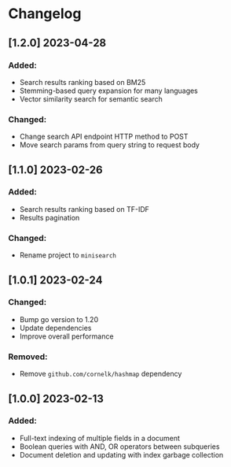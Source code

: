 # Changelog

## [1.2.0] 2023-04-28

### Added:
- Search results ranking based on BM25
- Stemming-based query expansion for many languages
- Vector similarity search for semantic search

### Changed:
- Change search API endpoint HTTP method to POST
- Move search params from query string to request body

## [1.1.0] 2023-02-26

### Added:
- Search results ranking based on TF-IDF
- Results pagination

### Changed:
- Rename project to `minisearch`

## [1.0.1] 2023-02-24

### Changed:
- Bump go version to 1.20
- Update dependencies
- Improve overall performance

### Removed:
- Remove `github.com/cornelk/hashmap` dependency

## [1.0.0] 2023-02-13

### Added:
- Full-text indexing of multiple fields in a document
- Boolean queries with AND, OR operators between subqueries
- Document deletion and updating with index garbage collection 
